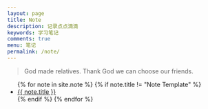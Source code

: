 ```yaml
---
layout: page
title: Note
description: 记录点点滴滴
keywords: 学习笔记
comments: true
menu: 笔记
permalink: /note/
---
```


> God made relatives. Thank God we can choose our friends.

<ul class="listing">
{% for note in site.note %}
{% if note.title != "Note Template" %}
<li class="listing-item"><a href="{{ note.url }}">{{ note.title }}</a></li>
{% endif %}
{% endfor %}
</ul>
